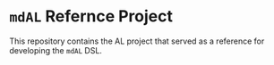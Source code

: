 # `mdAL` Refernce Project

This repository contains the AL project that served as a reference for developing the `mdAL` DSL.
